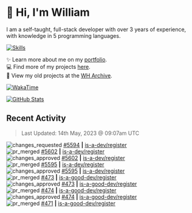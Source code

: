 # 👋 Hi, I'm William
I am a self-taught, full-stack developer with over 3 years of experience, with knowledge in 5 programming languages.

[![Skills](https://skillicons.dev/icons?i=css,cloudflare,discord,bots,docker,express,firebase,git,github,githubactions,html,js,linux,md,mongodb,netlify,nodejs,py,tailwind,ts,vercel,vscode,wordpress,workers)](https://wdh.gg/dev)

✨️ Learn more about me on my [portfolio](https://wdh.gg/dev).
<br>
💻 Find more of my projects [here](https://wdh.gg/github-org).
<br>
📁 View my old projects at the [WH Archive](https://wdh.gg/github-archive).

[![WakaTime](https://wakatime.com/badge/user/817e29c1-e1ac-4adc-936b-37bfa447c165.svg?style=for-the-badge)](https://wdh.gg/wakatime)

[![GitHub Stats](https://github-readme-stats.vercel.app/api?username=williamdavidharrison&theme=algolia&show_icons=true&border_radius=8&count_private=true&include_all_commits=true)](https://wdh.gg/github)

## Recent Activity
<!--RECENT_ACTIVITY:last_update-->
> Last Updated: 14th May, 2023 @ 09:07am UTC
<!--RECENT_ACTIVITY:last_update_end-->

<!--RECENT_ACTIVITY:start-->
![changes_requested](https://cdn.jsdelivr.net/gh/Readme-Workflows/Readme-Icons@main/icons/octicons/RequestedChanges.svg) [#5594](https://github.com/is-a-dev/register/pull/5594#pullrequestreview-1425485329) **|** [is-a-dev/register](https://github.com/is-a-dev/register)<br>
![pr_merged](https://cdn.jsdelivr.net/gh/Readme-Workflows/Readme-Icons@main/icons/octicons/PullRequestMerged.svg) [#5602](https://github.com/is-a-dev/register/pull/5602) **|** [is-a-dev/register](https://github.com/is-a-dev/register)<br>
![changes_approved](https://cdn.jsdelivr.net/gh/Readme-Workflows/Readme-Icons@main/icons/octicons/ApprovedChanges.svg) [#5602](https://github.com/is-a-dev/register/pull/5602#pullrequestreview-1425485201) **|** [is-a-dev/register](https://github.com/is-a-dev/register)<br>
![pr_merged](https://cdn.jsdelivr.net/gh/Readme-Workflows/Readme-Icons@main/icons/octicons/PullRequestMerged.svg) [#5595](https://github.com/is-a-dev/register/pull/5595) **|** [is-a-dev/register](https://github.com/is-a-dev/register)<br>
![changes_approved](https://cdn.jsdelivr.net/gh/Readme-Workflows/Readme-Icons@main/icons/octicons/ApprovedChanges.svg) [#5595](https://github.com/is-a-dev/register/pull/5595#pullrequestreview-1425484966) **|** [is-a-dev/register](https://github.com/is-a-dev/register)<br>
![pr_merged](https://cdn.jsdelivr.net/gh/Readme-Workflows/Readme-Icons@main/icons/octicons/PullRequestMerged.svg) [#473](https://github.com/is-a-good-dev/register/pull/473) **|** [is-a-good-dev/register](https://github.com/is-a-good-dev/register)<br>
![changes_approved](https://cdn.jsdelivr.net/gh/Readme-Workflows/Readme-Icons@main/icons/octicons/ApprovedChanges.svg) [#473](https://github.com/is-a-good-dev/register/pull/473#pullrequestreview-1425481591) **|** [is-a-good-dev/register](https://github.com/is-a-good-dev/register)<br>
![pr_merged](https://cdn.jsdelivr.net/gh/Readme-Workflows/Readme-Icons@main/icons/octicons/PullRequestMerged.svg) [#474](https://github.com/is-a-good-dev/register/pull/474) **|** [is-a-good-dev/register](https://github.com/is-a-good-dev/register)<br>
![changes_approved](https://cdn.jsdelivr.net/gh/Readme-Workflows/Readme-Icons@main/icons/octicons/ApprovedChanges.svg) [#474](https://github.com/is-a-good-dev/register/pull/474#pullrequestreview-1425481578) **|** [is-a-good-dev/register](https://github.com/is-a-good-dev/register)<br>
![pr_merged](https://cdn.jsdelivr.net/gh/Readme-Workflows/Readme-Icons@main/icons/octicons/PullRequestMerged.svg) [#471](https://github.com/is-a-good-dev/register/pull/471) **|** [is-a-good-dev/register](https://github.com/is-a-good-dev/register)<br>
<!--RECENT_ACTIVITY:end-->
